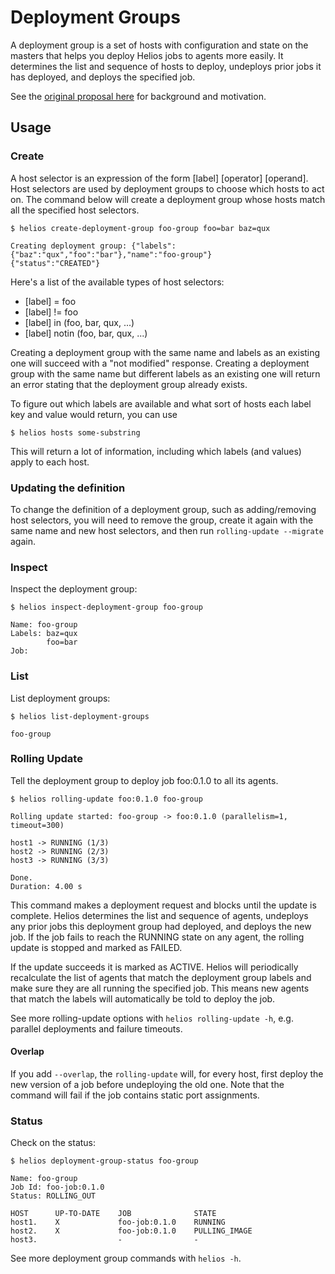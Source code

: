 # Deployment Groups

A deployment group is a set of hosts with configuration and state on the masters that helps you deploy
Helios jobs to agents more easily. It determines the list and sequence of hosts to deploy,
undeploys prior jobs it has deployed, and deploys the specified job.

See the [original proposal here](https://github.com/spotify/helios/issues/502) for background and
motivation.

## Usage

### Create

A host selector is an expression of the form [label] [operator] [operand].
Host selectors are used by deployment groups to choose which hosts to act on. The command below will
create a deployment group whose hosts match all the specified host selectors.

    $ helios create-deployment-group foo-group foo=bar baz=qux

    Creating deployment group: {"labels":{"baz":"qux","foo":"bar"},"name":"foo-group"}
    {"status":"CREATED"}

Here's a list of the available types of host selectors:

  * [label] = foo
  * [label] != foo
  * [label] in (foo, bar, qux, ...)
  * [label] notin (foo, bar, qux, ...)

Creating a deployment group with the same name and labels as an existing one will succeed with a
"not modified" response. Creating a deployment group with the same name but different labels as an
existing one will return an error stating that the deployment group already exists.

To figure out which labels are available and what sort of hosts each label key
and value would return, you can use

    $ helios hosts some-substring

This will return a lot of information, including which labels (and values)
apply to each host.

### Updating the definition

To change the definition of a deployment group, such as adding/removing host
selectors, you will need to remove the group, create it again with the same
name and new host selectors, and then run `rolling-update --migrate` again.

### Inspect

Inspect the deployment group:

    $ helios inspect-deployment-group foo-group

    Name: foo-group
    Labels: baz=qux
            foo=bar
    Job:

### List

List deployment groups:

    $ helios list-deployment-groups

    foo-group

### Rolling Update

Tell the deployment group to deploy job foo:0.1.0 to all its agents.

    $ helios rolling-update foo:0.1.0 foo-group

    Rolling update started: foo-group -> foo:0.1.0 (parallelism=1, timeout=300)

    host1 -> RUNNING (1/3)
    host2 -> RUNNING (2/3)
    host3 -> RUNNING (3/3)

    Done.
    Duration: 4.00 s

This command makes a deployment request and blocks until the update is complete. Helios determines
the list and sequence of agents, undeploys any prior jobs this deployment group had deployed, and
deploys the new job. If the job fails to reach the RUNNING state on any agent, the rolling update
is stopped and marked as FAILED.

If the update succeeds it is marked as ACTIVE. Helios will periodically recalculate the list of
agents that match the deployment group labels and make sure they are all running the specified job.
This means new agents that match the labels will automatically be told to deploy the job.

See more rolling-update options with `helios rolling-update -h`, e.g. parallel deployments and
failure timeouts.

#### Overlap

If you add `--overlap`, the `rolling-update` will, for every host, first deploy the new version of
a job before undeploying the old one. Note that the command will fail if the job contains static
port assignments.

### Status

Check on the status:

    $ helios deployment-group-status foo-group

    Name: foo-group
    Job Id: foo-job:0.1.0
    Status: ROLLING_OUT

    HOST      UP-TO-DATE    JOB              STATE
    host1.    X             foo-job:0.1.0    RUNNING
    host2.    X             foo-job:0.1.0    PULLING_IMAGE
    host3.                  -                -

See more deployment group commands with `helios -h`.

  [1]: https://github.com/spotify/helios/blob/master/docs/user_manual.md#label-agents
